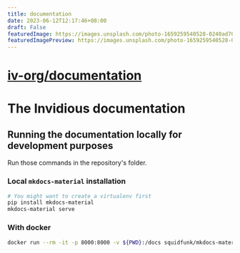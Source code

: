 ```yaml
---
title: documentation
date: 2023-06-12T12:17:46+08:00
draft: False
featuredImage: https://images.unsplash.com/photo-1659259540528-0240ad70e92a?ixid=M3w0NjAwMjJ8MHwxfHJhbmRvbXx8fHx8fHx8fDE2ODY1NDMzMDR8&ixlib=rb-4.0.3
featuredImagePreview: https://images.unsplash.com/photo-1659259540528-0240ad70e92a?ixid=M3w0NjAwMjJ8MHwxfHJhbmRvbXx8fHx8fHx8fDE2ODY1NDMzMDR8&ixlib=rb-4.0.3
---
```


# [iv-org/documentation](https://github.com/iv-org/documentation)

# The Invidious documentation

## Running the documentation locally for development purposes

Run those commands in the repository's folder.

### Local `mkdocs-material` installation

```bash
# You might want to create a virtualenv first
pip install mkdocs-material
mkdocs-material serve
```

### With docker

```bash
docker run --rm -it -p 8000:8000 -v ${PWD}:/docs squidfunk/mkdocs-material:latest
```
